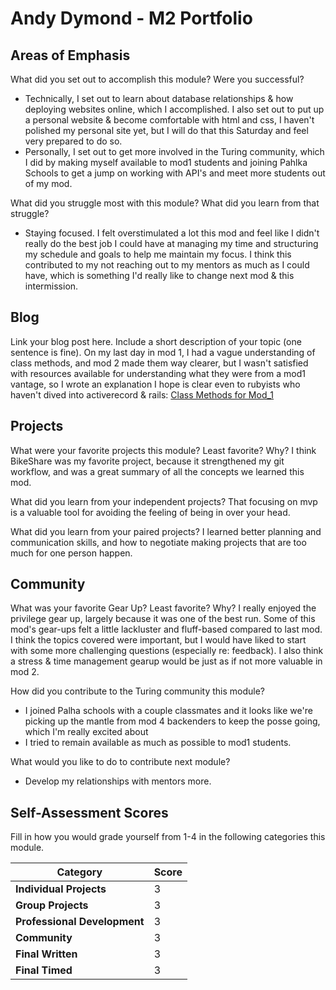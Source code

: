 # Andy Dymond - M2 Portfolio

## Areas of Emphasis

What did you set out to accomplish this module? Were you successful?
  * Technically, I set out to learn about database relationships & how deploying websites online, which I accomplished. I also set out to put up a personal website & become comfortable with html and css, I haven't polished my personal site yet, but I will do that this Saturday and feel very prepared to do so.
  * Personally, I set out to get more involved in the Turing community, which I did by making myself available to mod1 students and joining Pahlka Schools to get a jump on working with API's and meet more students out of my mod.

What did you struggle most with this module? What did you learn from that struggle?
  * Staying focused. I felt overstimulated a lot this mod and feel like I didn't really do the best job I could have at managing my time and structuring my schedule and goals to help me maintain my focus. I think this contributed to my not reaching out to my mentors as much as I could have, which is something I'd really like to change next mod & this intermission.

## Blog

Link your blog post here. Include a short description of your topic (one sentence is fine).
  On my last day in mod 1, I had a vague understanding of class methods, and mod 2 made them way clearer, but I wasn't satisfied with resources available for understanding what they were from a mod1 vantage, so I wrote an explanation I hope is clear even to rubyists who haven't dived into activerecord & rails:
   [Class Methods for Mod_1](https://medium.com/@andy.dymond/understanding-class-methods-and-instance-methods-in-ruby-729d85f6ef34)

## Projects

What were your favorite projects this module? Least favorite? Why?
  I think BikeShare was my favorite project, because it strengthened my git workflow, and was a great summary of all the concepts we learned this mod.

What did you learn from your independent projects?
  That focusing on mvp is a valuable tool for avoiding the feeling of being in over your head.

What did you learn from your paired projects?
  I learned better planning and communication skills, and how to negotiate making projects that are too much for one person happen.

## Community

What was your favorite Gear Up? Least favorite? Why?
  I really enjoyed the privilege gear up, largely because it was one of the best run. Some of this mod's gear-ups felt a little lackluster and fluff-based compared to last mod. I think the topics covered were important, but I would have liked to start with some more challenging questions (especially re: feedback). I also think a stress & time management gearup would be just as if not more valuable in mod 2.

How did you contribute to the Turing community this module?
  * I joined Palha schools with a couple classmates and it looks like we're picking up the mantle from mod 4 backenders to keep the posse going, which I'm really excited about
  * I tried to remain available as much as possible to mod1 students.

What would you like to do to contribute next module?
  * Develop my relationships with mentors more.

## Self-Assessment Scores

Fill in how you would grade yourself from 1-4 in the following categories this module.

| Category                     | Score |
| -----------------------------| ----- |
| **Individual Projects**      |   3   |
| **Group Projects**           |   3   |
| **Professional Development** |   3   |
| **Community**                |   3   |
| **Final Written**            |   3   |
| **Final Timed**              |   3   |
